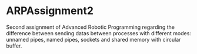 # ARPAssignment2
Second assignment of Advanced Robotic Programming  regarding the difference between sending datas between processes with different modes: unnamed pipes, named pipes, sockets and shared memory with circular buffer.
